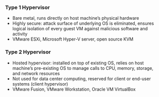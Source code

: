 ### Type 1 Hypervisor  
* Bare metal, runs directly on host machine’s physical hardware  
* Highly secure: attack surface of underlying OS is eliminated, ensures logical isolation of every guest VM against malicious software and activity  
* VMware ESXi, Microsoft Hyper-V server, open source KVM  

### Type 2 Hypervisor  
* Hosted hypervisor: installed on top of existing OS, relies on host machine’s pre-existing OS to manage calls to CPU, memory, storage, and network resources  
* Not used for data center computing, reserved for client or end-user systems (client hypervisor)  
* VMware Fusion, VMware Workstation, Oracle VM VirtualBox
